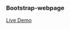 ### Bootstrap-webpage
<a href=" https://akhmed0606.github.io/Bootstrap-webpage/" class="button">Live Demo</a>
